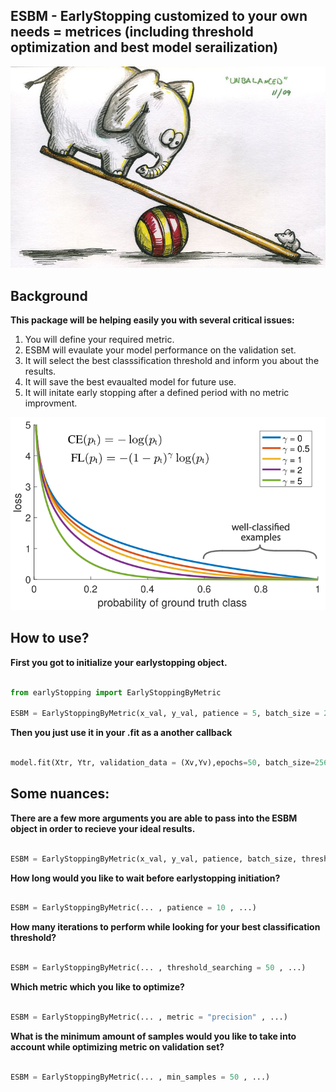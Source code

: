 ## ESBM - EarlyStopping customized to your own needs = metrices (including threshold optimization and best model serailization)

![](https://github.com/itamargol/Focal_Loss/blob/master/imbalance.jpg)

## Background

**This package will be helping easily you with several critical issues:**

1. You will define your required metric.
2. ESBM will evaulate your model performance on the validation set.
3. It will select the best classsification threshold and inform you about the results.
4. It will save the best evaualted model for future use.
5. It will initate early stopping after a defined period with no metric improvment.


![](https://github.com/itamargol/Focal_Loss/blob/master/focal_loss.png)

## How to use?

**First you got to initialize your earlystopping object.**

                           
``` python

from earlyStopping import EarlyStoppingByMetric

ESBM = EarlyStoppingByMetric(x_val, y_val, patience = 5, batch_size = 256)

```     

**Then you just use it in your .fit as a another callback**

``` python

model.fit(Xtr, Ytr, validation_data = (Xv,Yv),epochs=50, batch_size=256, verbose=1,callbacks=[ESBM],shuffle=True)


```     

## Some nuances:

**There are a few more arguments you are able to pass into the ESBM object in order to recieve your ideal results.**

``` python

ESBM = EarlyStoppingByMetric(x_val, y_val, patience, batch_size, threshold_searching = 50, metric = "precision", min_samples = 50)

```    

**How long would you like to wait before earlystopping initiation?**

``` python

ESBM = EarlyStoppingByMetric(... , patience = 10 , ...)
```   

**How many iterations to perform while looking for your best classification threshold?**

``` python

ESBM = EarlyStoppingByMetric(... , threshold_searching = 50 , ...)
```    


**Which metric which you like to optimize?**

``` python

ESBM = EarlyStoppingByMetric(... , metric = "precision" , ...)

```  

**What is the minimum amount of samples would you like to take into account while optimizing metric on validation set?**

``` python

ESBM = EarlyStoppingByMetric(... , min_samples = 50 , ...)

```    




